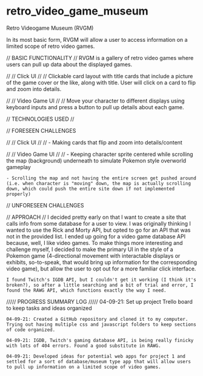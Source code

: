 # retro_video_game_museum
Retro Videogame Museum (RVGM)

In its most basic form, RVGM will allow a user to access information on a limited scope of retro video games.

// BASIC FUNCTIONALITY //
    RVGM is a gallery of retro video games where users can pull up data about the displayed games.

// // Click UI // //
    Clickable card layout with title cards that include a picture of the game cover or the like, along with title. User will click on a card to flip and zoom into details.

// // Video Game UI // //
    Move your character to different displays using keyboard inputs and press a button to pull up details about each game.

// TECHNOLOGIES USED //


// FORESEEN CHALLENGES

// // Click UI // //
    - Making cards that flip and zoom into details/content

// // Video Game UI // //
    - Keeping character sprite centered while scrolling the map (background) underneath to simulate Pokemon style overworld gameplay

    - Scrolling the map and not having the entire screen get pushed around (i.e. when character is "moving" down, the map is actually scrolling down, which could push the entire site down if not implemented properly)

// UNFORESEEN CHALLENGES

// APPROACH //
    I decided pretty early on that I want to create a site that calls info from some database for a user to view. I was originally thinking I wanted to use the Rick and Morty API, but opted to go for an API that was not in the provided list. I ended up going for a video game database API because, well, I like video games. To make things more interesting and challenge myself, I decided to make the primary UI in the style of a Pokemon game (4-directional movement with interactable displays or exhibits, so-to-speak, that would bring up information for the corresponding video game), but allow the user to opt out for a more familiar click interface.

    I found Twitch's IGDB API, but I couldn't get it working (I think it's broken?), so after a little searching and a bit of trial and error, I found the RAWG API, which functions exactly the way I need.

///// PROGRESS SUMMARY LOG /////
    04-09-21: Set up project Trello board to keep tasks and ideas organized

    04-09-21: Created a GitHub repository and cloned it to my computer. Trying out having multiple css and javascript folders to keep sections of code organized.

    04-09-21: IGDB, Twitch's gaming database API, is being really finicky with lots of 404 errors. Found a good substitute in RAWG.

    04-09-21: Developed ideas for potential web apps for project 1 and settled for a sort of database/museum type app that will allow users to pull up information on a limited scope of video games.
